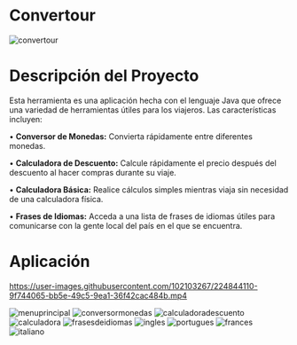 # Convertour
![convertour](https://user-images.githubusercontent.com/102103267/224838451-e261cb4e-2f6a-49a6-b908-422156583d96.png)
# Descripción del Proyecto
Esta herramienta es una aplicación hecha con el lenguaje Java que ofrece una variedad de herramientas útiles para los viajeros. Las características incluyen:

•	**Conversor de Monedas:** Convierta rápidamente entre diferentes monedas.

•	**Calculadora de Descuento:** Calcule rápidamente el precio después del descuento al hacer compras durante su viaje.

•	**Calculadora Básica:** Realice cálculos simples mientras viaja sin necesidad de una calculadora física.

•	**Frases de Idiomas:** Acceda a una lista de frases de idiomas útiles para comunicarse con la gente local del país en el que se encuentra.
# Aplicación


https://user-images.githubusercontent.com/102103267/224844110-9f744065-bb5e-49c5-9ea1-36f42cac484b.mp4


![menuprincipal](https://user-images.githubusercontent.com/102103267/224840716-e79a74f2-bb33-4506-92bc-94b69781c5ac.png)
![conversormonedas](https://user-images.githubusercontent.com/102103267/224840776-db8fdbca-0cef-4a30-9092-3ec8b639899e.png)
![calculadoradescuento](https://user-images.githubusercontent.com/102103267/224840808-f77361f4-128a-487a-a123-7e0d78c7ff34.png)
![calculadora](https://user-images.githubusercontent.com/102103267/224840822-9941b1bd-07b9-4079-9e29-c529bee80145.png)
![frasesdeidiomas](https://user-images.githubusercontent.com/102103267/224840855-ff0e1ec4-99d9-4da1-9de4-be5a288e9b7f.png)
![ingles](https://user-images.githubusercontent.com/102103267/224840889-4927cb68-0fca-4b79-b20f-bde998c49287.png)
![portugues](https://user-images.githubusercontent.com/102103267/224840909-091ca69c-154a-46d1-88ad-15f5617eed2b.png)
![frances](https://user-images.githubusercontent.com/102103267/224840926-77ceeba1-c4ef-4ee6-9719-9be4f62268b3.png)
![italiano](https://user-images.githubusercontent.com/102103267/224840938-40ef97f8-d28b-4d00-a930-86ee356d7a9e.png)
